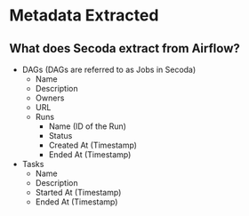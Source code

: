 # Metadata Extracted

## What does Secoda extract from Airflow?

* DAGs (DAGs are referred to as Jobs in Secoda)
  * Name
  * Description
  * Owners
  * URL
  * Runs
    * Name (ID of the Run)
    * Status
    * Created At (Timestamp)
    * Ended At (Timestamp)
* Tasks
  * Name
  * Description
  * Started At (Timestamp)
  * Ended At (Timestamp)

